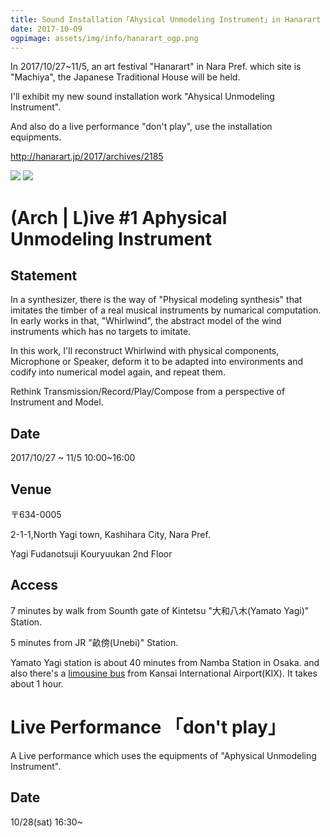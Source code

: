 ```yaml
---
title: Sound Installation「Ahysical Unmodeling Instrument」in Hanarart Plus 2017
date: 2017-10-09
ogpimage: assets/img/info/hanarart_ogp.png
---
```


In 2017/10/27~11/5, an art festival "Hanarart" in Nara Pref. which site is "Machiya", the Japanese Traditional House will be held.

I'll exhibit my new sound installation work "Ahysical Unmodeling Instrument".

And also do a live performance "don't play", use the installation equipments.

<http://hanarart.jp/2017/archives/2185>

<!--more-->

![](/assets/img/info/hanarart_chirashi.jpg)
![](/assets/img/info/hanarart_chirashi2.jpg)

# (Arch | L)ive #1 Aphysical Unmodeling Instrument

## Statement

In a synthesizer, there is the way of "Physical modeling synthesis" that imitates the timber of a real musical instruments by numarical computation.
In early works in that, "Whirlwind", the abstract model of the wind instruments which has no targets to imitate.

In this work, I'll reconstruct Whirlwind with physical components, Microphone or  Speaker, deform it to be adapted into environments and codify into numerical model again, and repeat them.

Rethink Transmission/Record/Play/Compose from a perspective of Instrument and Model.


## Date

2017/10/27 ~ 11/5 10:00~16:00

## Venue

〒634-0005 

2-1-1,North Yagi town, Kashihara City, Nara Pref.

Yagi Fudanotsuji Kouryuukan 2nd Floor


## Access

7 minutes by walk from Sounth gate of Kintetsu "大和八木(Yamato Yagi)" Station.

5 minutes from JR "畝傍(Unebi)" Station.

Yamato Yagi station is about 40 minutes from Namba Station in Osaka.
and also there's a [limousine bus]((http://www.narakotsu.co.jp/kousoku/limousine/yagi_kanku.html)) from Kansai International Airport(KIX). It takes about 1 hour.


# Live Performance 「don't play」

A Live performance which uses the equipments of "Aphysical Unmodeling Instrument".

## Date

10/28(sat) 16:30~

